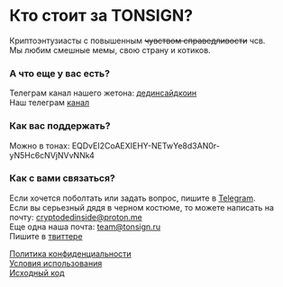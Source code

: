 # Кто стоит за TONSIGN?

Криптоэнтузиасты с повышенным ~~чувством справедливости~~ чсв.<br>
Мы любим смешные мемы, свою страну и котиков.

### А что еще у вас есть?

Телеграм канал нашего жетона: [дединсайдкоин](https://t.me/dedinsidecoin)<br>
Наш телеграм [канал](https://t.me/fckthecensor)

### Как вас поддержать?

Можно в тонах: EQDvEI2CoAEXIEHY-NETwYe8d3AN0r-yN5Hc6cNVjNVvNNk4

### Как с вами связаться?

Если хочется поболтать или задать вопрос, пишите в [Telegram](https://t.me/askmeaboutsomething).<br>
Если вы серьезный дядя в черном костюме, то можете написать на почту: cryptodedinside@proton.me<br>
Еще одна наша почта: team@tonsign.ru<br>
Пишите в [твиттере](http://twitter.com/elina3837)

[Политика конфиденциальности](https://biscuitlov3r.github.io/tonsigndocs/privacy)<br>
[Условия использования](https://biscuitlov3r.github.io/tonsigndocs/terms)<br>
[Исходный код](https://github.com/biscuitlov3r/tonsign)
